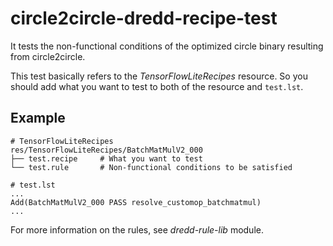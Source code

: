 # circle2circle-dredd-recipe-test

It tests the non-functional conditions of the optimized circle binary resulting from circle2circle.

This test basically refers to the _TensorFlowLiteRecipes_ resource.
So you should add what you want to test to both of the resource and `test.lst`.

## Example

```
# TensorFlowLiteRecipes
res/TensorFlowLiteRecipes/BatchMatMulV2_000
├── test.recipe     # What you want to test
└── test.rule       # Non-functional conditions to be satisfied

# test.lst
...
Add(BatchMatMulV2_000 PASS resolve_customop_batchmatmul)
...
```

For more information on the rules, see _dredd-rule-lib_ module.
